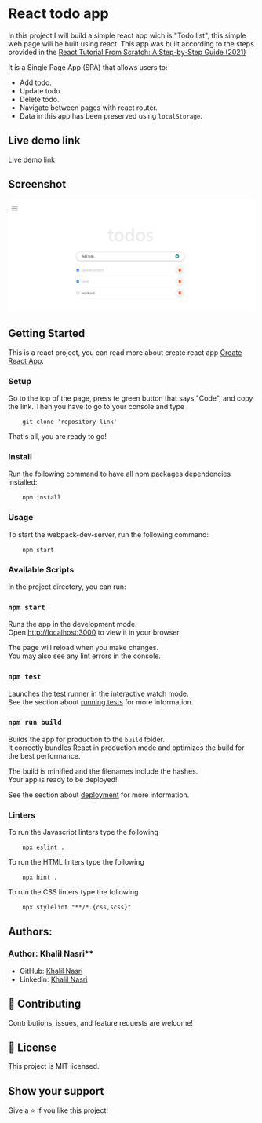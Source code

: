 # React todo app

In this project I will build a simple react app wich is "Todo list", this simple web page will be built using react. This app was built according to the steps provided in the [React Tutorial From Scratch: A Step-by-Step Guide (2021)](https://ibaslogic.com/react-tutorial-for-beginners/)

It is a Single Page App (SPA) that allows users to:

- Add todo.
- Update todo.
- Delete todo.
- Navigate between pages with react router.
- Data in this app has been preserved using `localStorage`. 
## Live demo link

Live demo [link](https://naskhalil.github.io/react-todo-app-tuto/)

## Screenshot

![](./src/media/screenshot.png)

## Getting Started

This is a react project, you can read more about create react app [Create React App](https://github.com/facebook/create-react-app).

### Setup

Go to the top of the page, press te green button that says "Code", and copy the link. Then you have to go to your console and type

```
    git clone 'repository-link'
```

That's all, you are ready to go!

### Install

Run the following command to have all npm packages dependencies installed:

```
    npm install
```

### Usage

To start the webpack-dev-server, run the following command:

```
    npm start
```

### Available Scripts

In the project directory, you can run:

### `npm start`

Runs the app in the development mode.\
Open [http://localhost:3000](http://localhost:3000) to view it in your browser.

The page will reload when you make changes.\
You may also see any lint errors in the console.

### `npm test`

Launches the test runner in the interactive watch mode.\
See the section about [running tests](https://facebook.github.io/create-react-app/docs/running-tests) for more information.

### `npm run build`

Builds the app for production to the `build` folder.\
It correctly bundles React in production mode and optimizes the build for the best performance.

The build is minified and the filenames include the hashes.\
Your app is ready to be deployed!

See the section about [deployment](https://facebook.github.io/create-react-app/docs/deployment) for more information.

### Linters

To run the Javascript linters type the following

```
    npx eslint .
```

To run the HTML linters type the following

```
    npx hint .

```

To run the CSS linters type the following

```
    npx stylelint "**/*.{css,scss}"
```

## Authors:

### Author: Khalil Nasri\*\*

- GitHub: [Khalil Nasri](https://github.com/NasKhalil)
- Linkedin: [Khalil Nasri](https://www.linkedin.com/in/nasri-khalil-androdev/)

## 🤝 Contributing

Contributions, issues, and feature requests are welcome!

## 📝 License

This project is MIT licensed.

## Show your support

Give a ⭐️ if you like this project!
